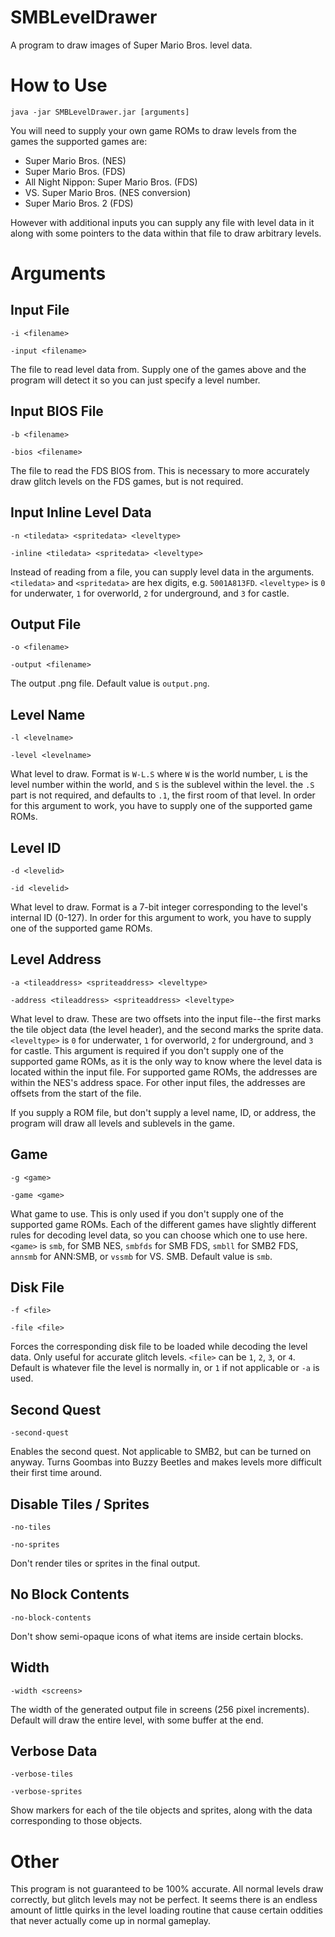# SMBLevelDrawer
A program to draw images of Super Mario Bros. level data.

# How to Use
`java -jar SMBLevelDrawer.jar [arguments]`

You will need to supply your own game ROMs to draw levels from the games the supported games are:
 
- Super Mario Bros. (NES)
- Super Mario Bros. (FDS)
- All Night Nippon: Super Mario Bros. (FDS)
- VS. Super Mario Bros. (NES conversion)
- Super Mario Bros. 2 (FDS)

However with additional inputs you can supply any file with level data in it along with some pointers to the data within that file to draw arbitrary levels.

# Arguments

## Input File

`-i <filename>`

`-input <filename>`

The file to read level data from. Supply one of the games above and the program will detect it so you can just specify a level number.


## Input BIOS File

`-b <filename>`

`-bios <filename>`

The file to read the FDS BIOS from. This is necessary to more accurately draw glitch levels on the FDS games, but is not required.


## Input Inline Level Data

`-n <tiledata> <spritedata> <leveltype>`

`-inline <tiledata> <spritedata> <leveltype>`

Instead of reading from a file, you can supply level data in the arguments. `<tiledata>` and `<spritedata>` are hex digits, e.g. `5001A813FD`.
`<leveltype>` is `0` for underwater, `1` for overworld, `2` for underground, and `3` for castle.


## Output File

`-o <filename>`

`-output <filename>`

The output .png file. Default value is `output.png`.


## Level Name

`-l <levelname>`

`-level <levelname>`

What level to draw. Format is `W-L.S` where `W` is the world number, `L` is the level number within the world, and `S` is the sublevel within the level.
the `.S` part is not required, and defaults to `.1`, the first room of that level.
In order for this argument to work, you have to supply one of the supported game ROMs.


## Level ID

`-d <levelid>`

`-id <levelid>`

What level to draw. Format is a 7-bit integer corresponding to the level's internal ID (0-127).
In order for this argument to work, you have to supply one of the supported game ROMs.


## Level Address

`-a <tileaddress> <spriteaddress> <leveltype>`

`-address <tileaddress> <spriteaddress> <leveltype>`

What level to draw. These are two offsets into the input file--the first marks the tile object data (the level header), and the second marks the sprite data.
`<leveltype>` is `0` for underwater, `1` for overworld, `2` for underground, and `3` for castle.
This argument is required if you don't supply one of the supported game ROMs, as it is the only way to know where the level data is located within the input file.
For supported game ROMs, the addresses are within the NES's address space. For other input files, the addresses are offsets from the start of the file.

If you supply a ROM file, but don't supply a level name, ID, or address, the program will draw all levels and sublevels in the game.


## Game

`-g <game>`

`-game <game>`

What game to use. This is only used if you don't supply one of the supported game ROMs.
Each of the different games have slightly different rules for decoding level data, so you can choose which one to use here.
`<game>` is `smb`, for SMB NES, `smbfds` for SMB FDS, `smbll` for SMB2 FDS, `annsmb` for ANN:SMB, or `vssmb` for VS. SMB.
Default value is `smb`.


## Disk File

`-f <file>`

`-file <file>`

Forces the corresponding disk file to be loaded while decoding the level data. Only useful for accurate glitch levels.
`<file>` can be `1`, `2`, `3`, or `4`.
Default is whatever file the level is normally in, or `1` if not applicable or `-a` is used.


## Second Quest

`-second-quest`

Enables the second quest. Not applicable to SMB2, but can be turned on anyway.
Turns Goombas into Buzzy Beetles and makes levels more difficult their first time around.


## Disable Tiles / Sprites

`-no-tiles`

`-no-sprites`

Don't render tiles or sprites in the final output.


## No Block Contents

`-no-block-contents`

Don't show semi-opaque icons of what items are inside certain blocks.


## Width

`-width <screens>`

The width of the generated output file in screens (256 pixel increments).
Default will draw the entire level, with some buffer at the end.


## Verbose Data

`-verbose-tiles`

`-verbose-sprites`

Show markers for each of the tile objects and sprites, along with the data corresponding to those objects.


# Other

This program is not guaranteed to be 100% accurate. All normal levels draw correctly, but glitch levels may not be perfect. It seems there is an endless amount of little quirks in the level loading routine that cause certain oddities that never actually come up in normal gameplay.